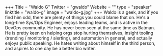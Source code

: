 +++
Title = "Waldo G"
Twitter = "gwaldo"
Website = ""
type = "speaker"
linktitle = "waldo-g"
image = "waldo-g.jpg"
+++
Waldo is a geek, and if you find him odd, there are plenty of things you could blame that on.  He's a long-time Sys/Ops Engineer, enjoys leading teams, and is active in the DevOps community.  He has never been seen at the same time as Batman.  He is pretty keen on helping orgs stop hurting themselves, insight tooling (trending / monitoring / alerting), and automation in general, and actually enjoys public speaking.  He hates writing about himself in the third person, and aspires to one day be a better bio writer.

